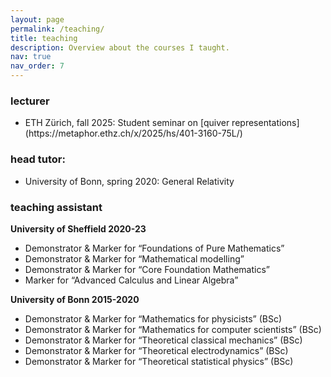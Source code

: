 ```yaml
---
layout: page
permalink: /teaching/
title: teaching
description: Overview about the courses I taught.
nav: true
nav_order: 7
---
```



<h3>lecturer</h3>
<ul>
  <li>ETH Zürich, fall 2025: Student seminar on [quiver representations](https://metaphor.ethz.ch/x/2025/hs/401-3160-75L/)</li>
</ul>

<h3>head tutor:</h3>
<ul>
  <li>University of Bonn, spring 2020: General Relativity</li>
</ul>

<h3>teaching assistant</h3>
<b>University of Sheffield 2020-23</b>
<ul>
  <li>Demonstrator & Marker for “Foundations of Pure Mathematics”</li>
  <li>Demonstrator & Marker for “Mathematical modelling”</li>
  <li>Demonstrator & Marker for “Core Foundation Mathematics”</li>
  <li>Marker for “Advanced Calculus and Linear Algebra”</li>
</ul>

<b>University of Bonn 2015-2020</b>
<ul>
  <li>Demonstrator & Marker for “Mathematics for physicists” (BSc)</li>
  <li>Demonstrator & Marker for  “Mathematics for computer scientists” (BSc)</li>
  <li>Demonstrator & Marker for “Theoretical classical mechanics” (BSc)</li>
  <li>Demonstrator & Marker for “Theoretical electrodynamics” (BSc)</li>
  <li>Demonstrator & Marker for “Theoretical statistical physics” (BSc)</li>
</ul>
